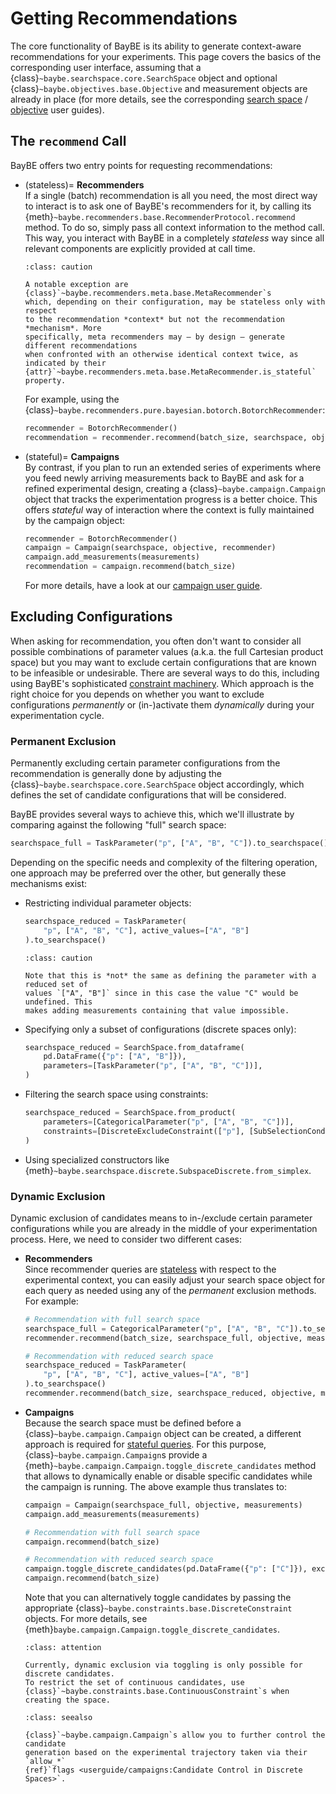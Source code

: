 # Getting Recommendations

The core functionality of BayBE is its ability to generate context-aware recommendations
for your experiments. This page covers the basics of the corresponding user interface,
assuming that a {class}`~baybe.searchspace.core.SearchSpace` object and optional
{class}`~baybe.objectives.base.Objective` and measurement objects are already in place
(for more details, see the corresponding [search space](/userguide/searchspace) /
[objective](/userguide/objectives) user guides).


## The `recommend` Call

BayBE offers two entry points for requesting recommendations:
* (stateless)= 
  **Recommenders**\
  If a single (batch) recommendation is all you need, the most direct way to interact is
  to ask one of BayBE's recommenders for it, by calling its
  {meth}`~baybe.recommenders.base.RecommenderProtocol.recommend` method. To do so,
  simply pass all context information to the method call. This way, you interact with
  BayBE in a completely *stateless* way since all relevant components are explicitly
  provided at call time.

  ```{admonition} Meta Recommenders
  :class: caution

  A notable exception are {class}`~baybe.recommenders.meta.base.MetaRecommender`s
  which, depending on their configuration, may be stateless only with respect
  to the recommendation *context* but not the recommendation *mechanism*. More
  specifically, meta recommenders may – by design – generate different recommendations
  when confronted with an otherwise identical context twice, as indicated by their
  {attr}`~baybe.recommenders.meta.base.MetaRecommender.is_stateful` property. 
  ```

  For example, using the {class}`~baybe.recommenders.pure.bayesian.botorch.BotorchRecommender`:
  ```python
  recommender = BotorchRecommender()
  recommendation = recommender.recommend(batch_size, searchspace, objective, measurements)
  ```
* (stateful)= 
  **Campaigns**\
  By contrast, if you plan to run an extended series of experiments where you feed newly
  arriving measurements back to BayBE and ask for a refined experimental design,
  creating a {class}`~baybe.campaign.Campaign` object that tracks the experimentation
  progress is a better choice. This offers *stateful* way of interaction where
  the context is fully maintained by the campaign object:
  ```python
  recommender = BotorchRecommender()
  campaign = Campaign(searchspace, objective, recommender)
  campaign.add_measurements(measurements)
  recommendation = campaign.recommend(batch_size)
  ```
  For more details, have a look at our [campaign user guide](/userguide/campaigns).


## Excluding Configurations
When asking for recommendation, you often don't want to consider all possible
combinations of parameter values (a.k.a. the full Cartesian product space) but you may
want to exclude certain configurations that are known to be infeasible or undesirable.
There are several ways to do this, including using BayBE's sophisticated [constraint
machinery](/userguide/constraints). Which approach is the right choice for you depends on
whether you want to exclude configurations *permanently* or (in-)activate them
*dynamically* during your experimentation cycle.

### Permanent Exclusion

Permanently excluding certain parameter configurations from the recommendation is
generally done by adjusting the {class}`~baybe.searchspace.core.SearchSpace` object
accordingly, which defines the set of candidate configurations that will be considered.

BayBE provides several ways to achieve this, which we'll illustrate by comparing against
the following "full" search space:
```python
searchspace_full = TaskParameter("p", ["A", "B", "C"]).to_searchspace()
```
Depending on the specific needs and complexity of the filtering operation, one approach
may be preferred over the other, but generally these mechanisms exist: 

* Restricting individual parameter objects:
  ```python
  searchspace_reduced = TaskParameter(
      "p", ["A", "B", "C"], active_values=["A", "B"]
  ).to_searchspace()
  ```

  ```{admonition} Caution
  :class: caution
  
  Note that this is *not* the same as defining the parameter with a reduced set of
  values `["A", "B"]` since in this case the value "C" would be undefined. This
  makes adding measurements containing that value impossible.
  ```

* Specifying only a subset of configurations (discrete spaces only):
  ```python
  searchspace_reduced = SearchSpace.from_dataframe(
      pd.DataFrame({"p": ["A", "B"]}),
      parameters=[TaskParameter("p", ["A", "B", "C"])],
  )
  ```

* Filtering the search space using constraints:
  ```python
  searchspace_reduced = SearchSpace.from_product(
      parameters=[CategoricalParameter("p", ["A", "B", "C"])],
      constraints=[DiscreteExcludeConstraint(["p"], [SubSelectionCondition(["C"])])],
  )
  ```

* Using specialized constructors like 
  {meth}`~baybe.searchspace.discrete.SubspaceDiscrete.from_simplex`.

### Dynamic Exclusion

Dynamic exclusion of candidates means to in-/exclude certain parameter configurations
while you are already in the middle of your experimentation process. Here,
we need to consider two different cases:

* **Recommenders**\
  Since recommender queries are [stateless](#stateless) with respect to the
  experimental context, you can easily adjust your search space object for each query
  as needed using any of the *permanent* exclusion methods. For example:
  ```python
  # Recommendation with full search space
  searchspace_full = CategoricalParameter("p", ["A", "B", "C"]).to_searchspace()
  recommender.recommend(batch_size, searchspace_full, objective, measurements)

  # Recommendation with reduced search space
  searchspace_reduced = TaskParameter(
      "p", ["A", "B", "C"], active_values=["A", "B"]
  ).to_searchspace()
  recommender.recommend(batch_size, searchspace_reduced, objective, measurements)
  ```

* **Campaigns**\
  Because the search space must be defined before a
  {class}`~baybe.campaign.Campaign` object can be created, a different approach is
  required for [stateful queries](#stateful). For this purpose,
  {class}`~baybe.campaign.Campaign`s provide a
  {meth}`~baybe.campaign.Campaign.toggle_discrete_candidates` method that allows to
  dynamically enable or disable specific candidates while the campaign is running.
  The above example thus translates to:
  ```python
  campaign = Campaign(searchspace_full, objective, measurements)
  campaign.add_measurements(measurements)

  # Recommendation with full search space
  campaign.recommend(batch_size)

  # Recommendation with reduced search space
  campaign.toggle_discrete_candidates(pd.DataFrame({"p": ["C"]}), exclude=True)
  campaign.recommend(batch_size)
  ```
  Note that you can alternatively toggle candidates by passing the appropriate
  {class}`~baybe.constraints.base.DiscreteConstraint` objects.
  For more details, see {meth}`baybe.campaign.Campaign.toggle_discrete_candidates`.

    ```{admonition} Candidate Toggling vs. Applying Constraints
  :class: attention

  Currently, dynamic exclusion via toggling is only possible for discrete candidates.
  To restrict the set of continuous candidates, use
  {class}`~baybe.constraints.base.ContinuousConstraint`s when creating the space.
  ```

  ```{admonition} Trajectory-Based Control
  :class: seealso

  {class}`~baybe.campaign.Campaign`s allow you to further control the candidate
  generation based on the experimental trajectory taken via their `allow_*` 
  {ref}`flags <userguide/campaigns:Candidate Control in Discrete Spaces>`.
  ```




  

